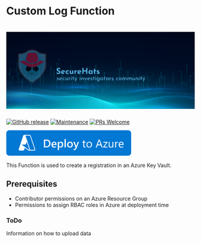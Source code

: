 # Custom Log Function

![logo](https://raw.githubusercontent.com/SecureHats/SecureHacks/main/media/sh-banners.png)
=========
[![GitHub release](https://img.shields.io/github/release/SecureHats/Sentinel-playground.svg?style=flat-square)](https://github.com/SecureHats/Sentinel-playground/releases)
[![Maintenance](https://img.shields.io/maintenance/yes/2022.svg?style=flat-square)]()
[![PRs Welcome](https://img.shields.io/badge/PRs-welcome-brightgreen.svg?style=flat-square)](http://makeapullrequest.com)

[![Deploy To Azure](https://raw.githubusercontent.com/Azure/azure-quickstart-templates/master/1-CONTRIBUTION-GUIDE/images/deploytoazure.svg?sanitize=true)](https://portal.azure.com/#create/Microsoft.Template/uri/https%3A%2F%2Fraw.githubusercontent.com%2FSecureHats%2Fcustom-log-function%2Fmain%2Fdeploy.json)

This Function is used to create a registration in an Azure Key Vault.

## Prerequisites

- Contributor permissions on an Azure Resource Group
- Permissions to assign RBAC roles in Azure at deployment time

### ToDo

Information on how to upload data

